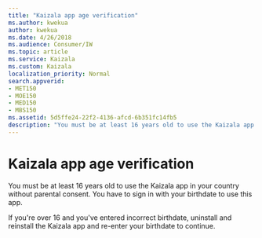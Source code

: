 ```yaml
---
title: "Kaizala app age verification"
ms.author: kwekua
author: kwekua
ms.date: 4/26/2018
ms.audience: Consumer/IW
ms.topic: article
ms.service: Kaizala
ms.custom: Kaizala
localization_priority: Normal
search.appverid:
- MET150
- MOE150
- MED150
- MBS150
ms.assetid: 5d5ffe24-22f2-4136-afcd-6b351fc14fb5
description: "You must be at least 16 years old to use the Kaizala app in your country without parental consent. You have to sign in with your birthdate to use this app."
---
```


# Kaizala app age verification

You must be at least 16 years old to use the Kaizala app in your country without parental consent. You have to sign in with your birthdate to use this app.
  
If you're over 16 and you've entered incorrect birthdate, uninstall and reinstall the Kaizala app and re-enter your birthdate to continue.
  


